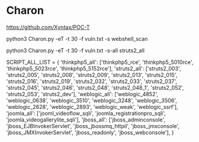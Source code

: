 # Charon
https://github.com/Xyntax/POC-T

python3 Charon.py -eT -t 30 -f vuln.txt -s webshell_scan

python3 Charon.py -eT -t 30 -f vuln.txt -s-all struts2_all


SCRIPT_ALL_LIST = {
    'thinkphp5_all': ['thinkphp5_rce', 'thinkphp5_5010rce', 'thinkphp5_5023rce', 'thinkphp5_5152rce'],
    'struts2_all': ['struts2_003', 'struts2_005', 'struts2_008', 'struts2_009', 'struts2_013', 'struts2_015',
                    'struts2_016', 'struts2_019', 'struts2_032', 'struts2_033', 'struts2_037', 'struts2_045',
                    'struts2_046', 'struts2_048', 'struts2_048_1', 'struts2_052', 'struts2_053', 'struts2_dev'],
    'weblogic_all': ['weblogic_4852', 'weblogic_0638', 'weblogic_3510', 'weblogic_3248', 'weblogic_3506',
                     'weblogic_2628', 'weblogic_2893', 'weblogic_weak', 'weblogic_ssrf'],
    'joomla_all': ['jooml_videoflow_sqli', 'joomla_registrationpro_sqli', 'joomla_videogallerylite_sqli'],
    'jboss_all': ['jboss_adminconsole', 'jboss_EJBInvokerServlet', 'jboss_jbossmq_httpil', 'jboss_jmxconsole',
                  'jboss_JMXInvokerServlet', 'jboss_readonly', 'jboss_webconsole'],
}